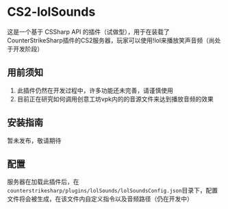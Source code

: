 # CS2-lolSounds
这是一个基于 CSSharp API 的插件（试做型），用于在装载了CounterStrikeSharp插件的CS2服务器，玩家可以使用!lol来播放笑声音频（尚处于开发阶段）

## 用前须知
1. 此插件仍然在开发过程中，许多功能还未完善，请谨慎使用
2. 目前正在研究如何调用创意工坊vpk内的的音源文件来达到播放音频的效果

## 安装指南
暂未发布，敬请期待

## 配置
服务器在加载此插件后，在`counterstrikesharp/plugins/lolSounds/lolSoundsConfig.json`目录下，配置文件将会被生成，在该文件内自定义指令以及音频路径（仍在开发中）
